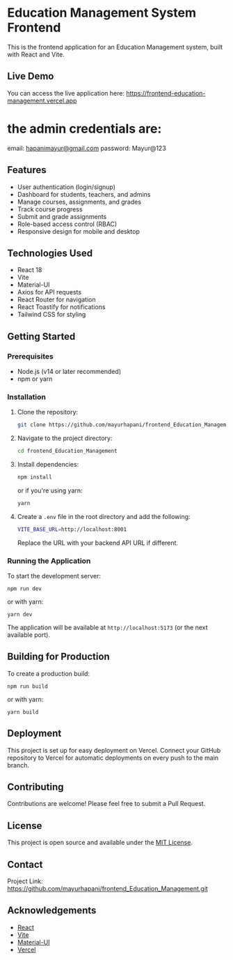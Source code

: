 # Education Management System Frontend

This is the frontend application for an Education Management system, built with React and Vite.

## Live Demo

You can access the live application here: https://frontend-education-management.vercel.app

# the admin credentials are:

email: hapanimayur@gmail.com
password: Mayur@123

## Features

- User authentication (login/signup)
- Dashboard for students, teachers, and admins
- Manage courses, assignments, and grades
- Track course progress
- Submit and grade assignments
- Role-based access control (RBAC)
- Responsive design for mobile and desktop

## Technologies Used

- React 18
- Vite
- Material-UI
- Axios for API requests
- React Router for navigation
- React Toastify for notifications
- Tailwind CSS for styling

## Getting Started

### Prerequisites

- Node.js (v14 or later recommended)
- npm or yarn

### Installation

1. Clone the repository:

   ```bash
   git clone https://github.com/mayurhapani/frontend_Education_Management.git
   ```

2. Navigate to the project directory:

   ```bash
   cd frontend_Education_Management
   ```

3. Install dependencies:

   ```bash
   npm install
   ```

   or if you're using yarn:

   ```bash
   yarn
   ```

4. Create a `.env` file in the root directory and add the following:
   ```bash
   VITE_BASE_URL=http://localhost:8001
   ```
   Replace the URL with your backend API URL if different.

### Running the Application

To start the development server:

```
npm run dev
```

or with yarn:

```
yarn dev
```

The application will be available at `http://localhost:5173` (or the next available port).

## Building for Production

To create a production build:

```
npm run build
```

or with yarn:

```
yarn build
```

## Deployment

This project is set up for easy deployment on Vercel. Connect your GitHub repository to Vercel for automatic deployments on every push to the main branch.

## Contributing

Contributions are welcome! Please feel free to submit a Pull Request.

## License

This project is open source and available under the [MIT License](LICENSE).

## Contact

Project Link: https://github.com/mayurhapani/frontend_Education_Management.git

## Acknowledgements

- [React](https://reactjs.org/)
- [Vite](https://vitejs.dev/)
- [Material-UI](https://mui.com/)
- [Vercel](https://vercel.com/)
